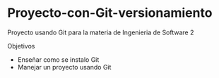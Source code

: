 # Proyecto-con-Git-versionamiento
Proyecto usando Git para la materia de Ingenieria de Software 2

Objetivos
- Enseñar como se instalo Git
- Manejar un proyecto usando Git
